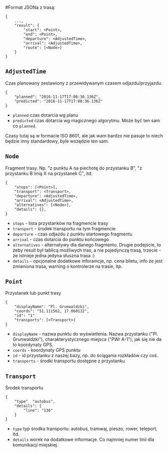 #Format JSONa z trasą:
```
{
    ...,
    "result": {
        "start": <Point>,
        "end": <Point>,
        "departure": <AdjustedTime>,
        "arrival": <AdjustedTime>,
        "route": [<Node>]
    }
}
```

## `AdjustedTime`
Czas planowany zestawiony z przewidywanym czasem odjazdu/przyjazdu.
```
{
    "planned": "2016-11-17T17:08:36.136Z",
    "predicted": "2016-11-17T17:08:36.136Z"
}
```

* `planned`  czas dotarcia wg planu
* `predicted`  czas dotarcia wg magicznego algorytmu. Może być ten sam co `planned`.

Czasy tutaj są w formacie ISO 8601, ale jak wam bardzo nie pasuje to niech będzie inny standardowy, byle wszędzie ten sam.

## `Node`
Fragment trasy. Np. "z punktu A na piechotę do przystanku B", "z przystanku B linią X na przystanek C", itd.
```
{
    "stops": [<Point>],
    "transport": <Transport>,
    "departure": <AdjustedTime>,
    "arrival": <AdjustedTime>,
    "alternatives": [<Node>],
    "details": {},
}
```

* `stops` - lista przystanków na fragmencie trasy
* `transport` - środek transportu na tym fragmencie
* `departure` - czas odjazdu z punktu startowego fragmentu
* `arrival` - czas dotarcia do punktu końcowego
* `alternatives` - alternatywy dla danego fragmentu. Drugie podejście, to żeby result był tablicą możliwych tras, a nie pojedynczą trasą, trzecie - że istnieje jedna jedyna słuszna trasa :)
* `details` - opcjonalne dodatkowe inforamcje, np. cena biletu, info że jest zmieniona trasa, warning o kontrolerze na trasie, itp.

## `Point`
Przystanek lub punkt trasy
```
{
    "displayName": "Pl. Grunwaldzki",
    "coords": "51.111562, 17.060132",
    "id": "1"
    "transports": [<Transport>]
}
```
* `displayName` - nazwa punktu do wyświetlenia. Nazwa przystanku ("Pl. Grunwaldzki"), charakterystycznego miejsca ("PWr A-1"), jak się nie da to koordynaty GPS.
* `coords` - koordynaty GPS punktu
* `id` - id przystanku z naszej bazy, np. do ściągania rozkładów czy coś.
* `transports` - środki transportu dostępne z przystanku

## `Transport`
Środek transportu
```
{
    "type"  "autobus",
    "details": {
        "line": "136"
    }
}
```

* `type`  typ środka transportu: autobus, tramwaj, pieszo, rower, teleport, itd.
* `details`  worek na dodatkowe informacje. Co najmniej numer linii dla komunikacji miejskiej.